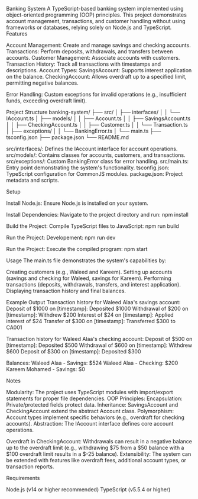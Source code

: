 Banking System
A TypeScript-based banking system implemented using object-oriented programming (OOP) principles. This project demonstrates account management, transactions, and customer handling without using frameworks or databases, relying solely on Node.js and TypeScript.
Features

Account Management: Create and manage savings and checking accounts.
Transactions: Perform deposits, withdrawals, and transfers between accounts.
Customer Management: Associate accounts with customers.
Transaction History: Track all transactions with timestamps and descriptions.
Account Types:
SavingsAccount: Supports interest application on the balance.
CheckingAccount: Allows overdraft up to a specified limit, permitting negative balances.


Error Handling: Custom exceptions for invalid operations (e.g., insufficient funds, exceeding overdraft limit).

Project Structure
banking-system/
├── src/
│   ├── interfaces/
│   │   └── IAccount.ts
│   ├── models/
│   │   ├── Account.ts
│   │   ├── SavingsAccount.ts
│   │   ├── CheckingAccount.ts
│   │   ├── Customer.ts
│   │   └── Transaction.ts
│   ├── exceptions/
│   │   └── BankingError.ts
│   └── main.ts
├── tsconfig.json
├── package.json
└── README.md


src/interfaces/: Defines the IAccount interface for account operations.
src/models/: Contains classes for accounts, customers, and transactions.
src/exceptions/: Custom BankingError class for error handling.
src/main.ts: Entry point demonstrating the system's functionality.
tsconfig.json: TypeScript configuration for CommonJS modules.
package.json: Project metadata and scripts.

Setup

Install Node.js: Ensure Node.js is installed on your system.

Install Dependencies: Navigate to the project directory and run:
npm install


Build the Project: Compile TypeScript files to JavaScript:
npm run build

Run the Project: Developement:
npm run dev

Run the Project: Execute the compiled program:
npm start



Usage
The main.ts file demonstrates the system's capabilities by:

Creating customers (e.g., Waleed and Kareem).
Setting up accounts (savings and checking for Waleed, savings for Kareem).
Performing transactions (deposits, withdrawals, transfers, and interest application).
Displaying transaction history and final balances.

Example Output
Transaction history for Waleed Alaa's savings account:
Deposit of $1000 on [timestamp]: Deposited $1000
Withdrawal of $200 on [timestamp]: Withdrew $200
Interest of $24 on [timestamp]: Applied interest of $24
Transfer of $300 on [timestamp]: Transferred $300 to CA001

Transaction history for Waleed Alaa's checking account:
Deposit of $500 on [timestamp]: Deposited $500
Withdrawal of $600 on [timestamp]: Withdrew $600
Deposit of $300 on [timestamp]: Deposited $300

Balances:
Waleed Alaa - Savings: $524
Waleed Alaa - Checking: $200
Kareem Mohamed - Savings: $0

Notes

Modularity: The project uses TypeScript modules with import/export statements for proper file dependencies.
OOP Principles:
Encapsulation: Private/protected fields protect data.
Inheritance: SavingsAccount and CheckingAccount extend the abstract Account class.
Polymorphism: Account types implement specific behaviors (e.g., overdraft for checking accounts).
Abstraction: The IAccount interface defines core account operations.


Overdraft in CheckingAccount: Withdrawals can result in a negative balance up to the overdraft limit (e.g., withdrawing $75 from a $50 balance with a $100 overdraft limit results in a $-25 balance).
Extensibility: The system can be extended with features like overdraft fees, additional account types, or transaction reports.

Requirements

Node.js (v14 or higher recommended)
TypeScript (v5.5.4 or higher)